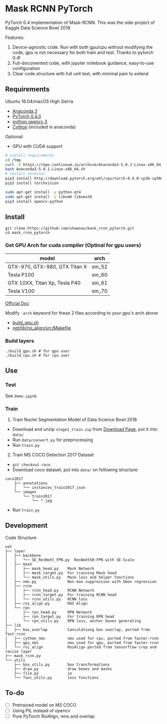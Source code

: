 
# Mask RCNN PyTorch
PyTorch 0.4 implementation of Mask-RCNN. This was the side-project of Kaggle Data Science Bowl 2018

Features:

1. Device-agnostic code. Run with both gpu/cpu without modifying the code, gpu is not necessary for both train and test. Thanks to pytorch 0.4!
3. Full-documented code, with jupyter notebook guidance, easy-to-use configuration
4. Clear code structure with full unit test, with minimal pain to extend

## Requirements

Ubuntu 16.04/macOS High Sierra

 - [Anaconda 3](https://anaconda.org)
 - [PyTorch 0.4.0](https://pytorch.org)
 - [python opencv 3](https://pypi.org/project/opencv-python/)
 - [Cython](http://cython.org) (included in anaconda)

Optional:
 - GPU with CUDA support

```bash
# install requirements
cd /tmp
curl -O https://repo.continuum.io/archive/Anaconda3-5.0.1-Linux-x86_64.sh
bash Anaconda3-5.0.1-Linux-x86_64.sh
# restart terminal
pip3 install http://download.pytorch.org/whl/cpu/torch-0.4.0-cp36-cp36m-linux_x86_64.whl
pip3 install torchvision

sudo apt-get install -y python-qt4
sudo apt-get install -y libsm6 libxext6
pip3 install opencv-python
```

## Install

```
git clone https://github.com/shawnau/mask_rcnn_pytorch.git
cd mask_rcnn_pytorch
```

### Get GPU Arch for cuda compiler (Optinal for gpu users)

| model | arch |
|--|--|
| GTX-970, GTX-980, GTX Titan X | sm_52 |
| Tesla P100 | sm_60 |
| GTX 10XX, Titan Xp, Tesla P40| sm_61 |
| Tesla V100 | sm_70 |

[Official Doc](https://docs.nvidia.com/cuda/cuda-compiler-driver-nvcc/index.html#virtual-architecture-feature-list)

Modify `-arch` keyword for these 2 files according to your gpu's arch above
 - [build_gpu.sh](https://github.com/shawnau/mask_rcnn_pytorch/blob/0c26d5dfaedbdf8ada0f96163a1e1f4103c2a843/build_gpu.sh#L11)
 - [net/lib/roi_align/src/Makefile](https://github.com/shawnau/mask_rcnn_pytorch/blob/0c26d5dfaedbdf8ada0f96163a1e1f4103c2a843/net/lib/roi_align/src/Makefile#L2)

### Build layers
```
./build_gpu.sh # for gpu user
./build_cpu.sh # for cpu user
```

## Use

### Test
See `demo.ipynb`

### Train
1. Train Nuclei Segmentation Model of Data Science Bowl 2018
 - Download  and unzip `stage1_train.zip` from [Download Page](https://www.kaggle.com/c/data-science-bowl-2018/data), put it into `data/`
 - Run `data/convert.py` for preprocessing
 - Run  `train.py`

2. Train MS COCO Detection 2017 Dataset
 - `git checkout coco`
 - Download coco dataset, put into `data/` on following structure:

```
coco2017
    ├── annotations
    │   └── instances_train2017.json
    └── images
        └── train2017
            └── *.jpg
```
  - Run `train.py`

## Development

Code Structure
```
net
├── layer
│   ├── backbone
│   │   └── SE_ResNeXt_FPN.py  ResNeXt50-FPN with SE-Scale
│   ├── mask
│   │   ├── mask_head.py    Mask Network
│   │   ├── mask_target.py  For training Mask head
│   │   └── mask_utils.py   Mask loss and helper functions
│   ├── nms.py              Non max suppression with bbox regression
│   ├── rcnn
│   │   ├── rcnn_head.py    RCNN Network
│   │   ├── rcnn_target.py  For training RCNN head
│   │   └── rcnn_utils.py   RCNN loss
│   ├── roi_align.py        ROI Align
│   └── rpn
│       ├── rpn_head.py     RPN Network
│       ├── rpn_target.py   For training RPN head
│       └── rpn_utils.py    RPN loss, anchor boxes generating
├── lib
│   ├── box_overlap         Canculationg box overlap, ported from fast-rcnn
│   ├── cython_nms          nms used for cpu, ported from faster-rcnn
│   ├── gpu_nms             nms used for gpu, ported from faster-rcnn
│   └── roi_align           RoiAlign ported from tensorflow crop and resize layer
├── mask_rcnn.py
└── utils
    ├── box_utils.py        box transformations
    ├── draw.py             draw boxes and masks
    ├── file.py             io
    └── func_utils.py       loss functions
```

## To-do
 - [ ] Pretrained model on MS COCO
 - [ ] Using PIL instead of opencv
 - [ ] Pure PyTorch RoiAlign, nms and overlap
